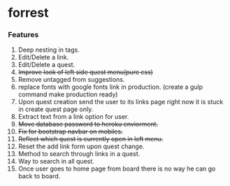 # forrest

### Features

1. Deep nesting in tags.
2. Edit/Delete a link.
3. Edit/Delete a quest.
4. ~~Improve look of left side quest menu(pure css)~~
5. Remove untagged from suggestions.
6. replace fonts with google fonts link in production. (create a gulp command make production ready)
7. Upon quest creation send the user to its links page right now it is stuck in create quest page only.
8. Extract text from a link option for user.
9. ~~Move database password to heroku enviorment.~~
10. ~~Fix for bootstrap navbar on mobiles.~~
11. ~~Reflect which quest is currently open in left menu.~~
12. Reset the add link form upon quest change.
13. Method to search through links in a quest.
14. Way to search in all quest.
15. Once user goes to home page from board there is no way he can go back to board.
